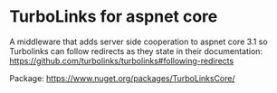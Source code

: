 # TurboLinks for aspnet core

A middleware that adds server side cooperation to aspnet core 3.1  so Turbolinks can follow redirects as they state in their documentation: https://github.com/turbolinks/turbolinks#following-redirects


Package: https://www.nuget.org/packages/TurboLinksCore/
